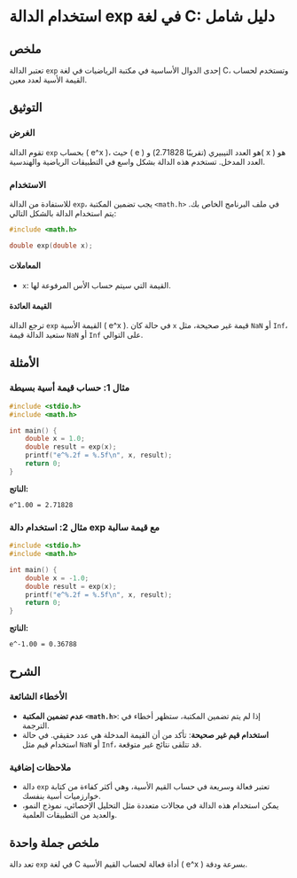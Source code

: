 <!--
Meta Description: # استخدام الدالة exp في لغة C: دليل شامل ## ملخص تعتبر الدالة `exp` إحدى الدوال الأساسية في مكتبة الرياضيات في لغة C، وتستخدم لحساب القيمة الأسية لعدد...
Meta Keywords: exp, الدالة, استخدام, double, القيمة
-->

# استخدام الدالة exp في لغة C: دليل شامل

## ملخص
تعتبر الدالة `exp` إحدى الدوال الأساسية في مكتبة الرياضيات في لغة C، وتستخدم لحساب القيمة الأسية لعدد معين.

## التوثيق
### الغرض
تقوم الدالة `exp` بحساب \( e^x \)، حيث \( e \) هو العدد النيبيري (تقريبًا 2.71828) و\( x \) هو العدد المدخل. تستخدم هذه الدالة بشكل واسع في التطبيقات الرياضية والهندسية.

### الاستخدام
للاستفادة من الدالة `exp`، يجب تضمين المكتبة `<math.h>` في ملف البرنامج الخاص بك. يتم استخدام الدالة بالشكل التالي:

```c
#include <math.h>

double exp(double x);
```

#### المعاملات
- `x`: القيمة التي سيتم حساب الأس المرفوعة لها.

#### القيمة العائدة
ترجع الدالة `exp` القيمة الأسية \( e^x \). في حالة كان `x` قيمة غير صحيحة، مثل `NaN` أو `Inf`، ستعيد الدالة قيمة `NaN` أو `Inf` على التوالي.

## الأمثلة
### مثال 1: حساب قيمة أسية بسيطة
```c
#include <stdio.h>
#include <math.h>

int main() {
    double x = 1.0;
    double result = exp(x);
    printf("e^%.2f = %.5f\n", x, result);
    return 0;
}
```
**الناتج:**
```
e^1.00 = 2.71828
```

### مثال 2: استخدام دالة exp مع قيمة سالبة
```c
#include <stdio.h>
#include <math.h>

int main() {
    double x = -1.0;
    double result = exp(x);
    printf("e^%.2f = %.5f\n", x, result);
    return 0;
}
```
**الناتج:**
```
e^-1.00 = 0.36788
```

## الشرح
### الأخطاء الشائعة
- **عدم تضمين المكتبة `<math.h>`**: إذا لم يتم تضمين المكتبة، ستظهر أخطاء في الترجمة.
- **استخدام قيم غير صحيحة**: تأكد من أن القيمة المدخلة هي عدد حقيقي. في حالة استخدام قيم مثل `NaN` أو `Inf`، قد تتلقى نتائج غير متوقعة.

### ملاحظات إضافية
- دالة `exp` تعتبر فعالة وسريعة في حساب القيم الأسية، وهي أكثر كفاءة من كتابة خوارزميات أسية بنفسك.
- يمكن استخدام هذه الدالة في مجالات متعددة مثل التحليل الإحصائي، نموذج النمو، والعديد من التطبيقات العلمية.

## ملخص جملة واحدة
تعد دالة `exp` في لغة C أداة فعالة لحساب القيم الأسية \( e^x \) بسرعة ودقة.
